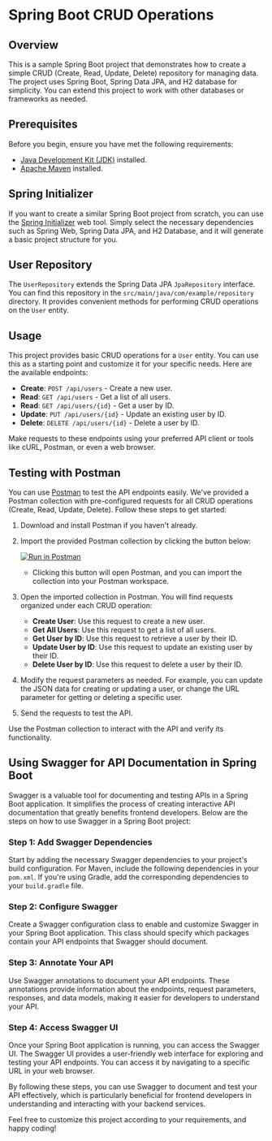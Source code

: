 # Spring Boot CRUD Operations

## Overview
This is a sample Spring Boot project that demonstrates how to create a simple CRUD (Create, Read, Update, Delete) repository for managing data. The project uses Spring Boot, Spring Data JPA, and H2 database for simplicity. You can extend this project to work with other databases or frameworks as needed.

## Prerequisites

Before you begin, ensure you have met the following requirements:

- [Java Development Kit (JDK)](https://adoptopenjdk.net/) installed.
- [Apache Maven](https://maven.apache.org/) installed.

## Spring Initializer

If you want to create a similar Spring Boot project from scratch, you can use the [Spring Initializer](https://start.spring.io/) web tool. Simply select the necessary dependencies such as Spring Web, Spring Data JPA, and H2 Database, and it will generate a basic project structure for you.

## User Repository

The `UserRepository` extends the Spring Data JPA `JpaRepository` interface. You can find this repository in the `src/main/java/com/example/repository` directory. It provides convenient methods for performing CRUD operations on the `User` entity.

## Usage

This project provides basic CRUD operations for a `User` entity. You can use this as a starting point and customize it for your specific needs. Here are the available endpoints:

- **Create**: `POST /api/users` - Create a new user.
- **Read**: `GET /api/users` - Get a list of all users.
- **Read**: `GET /api/users/{id}` - Get a user by ID.
- **Update**: `PUT /api/users/{id}` - Update an existing user by ID.
- **Delete**: `DELETE /api/users/{id}` - Delete a user by ID.

Make requests to these endpoints using your preferred API client or tools like cURL, Postman, or even a web browser.

## Testing with Postman

You can use [Postman](https://www.postman.com/) to test the API endpoints easily. We've provided a Postman collection with pre-configured requests for all CRUD operations (Create, Read, Update, Delete). Follow these steps to get started:

1. Download and install Postman if you haven't already.

2. Import the provided Postman collection by clicking the button below:

   [![Run in Postman](https://run.pstmn.io/button.svg)](https://www.getpostman.com/collections/collection_id)

   - Clicking this button will open Postman, and you can import the collection into your Postman workspace.

3. Open the imported collection in Postman. You will find requests organized under each CRUD operation:

   - **Create User**: Use this request to create a new user.
   - **Get All Users**: Use this request to get a list of all users.
   - **Get User by ID**: Use this request to retrieve a user by their ID.
   - **Update User by ID**: Use this request to update an existing user by their ID.
   - **Delete User by ID**: Use this request to delete a user by their ID.

4. Modify the request parameters as needed. For example, you can update the JSON data for creating or updating a user, or change the URL parameter for getting or deleting a specific user.

5. Send the requests to test the API.

Use the Postman collection to interact with the API and verify its functionality.


## Using Swagger for API Documentation in Spring Boot

Swagger is a valuable tool for documenting and testing APIs in a Spring Boot application. It simplifies the process of creating interactive API documentation that greatly benefits frontend developers. Below are the steps on how to use Swagger in a Spring Boot project:

### Step 1: Add Swagger Dependencies

Start by adding the necessary Swagger dependencies to your project's build configuration. For Maven, include the following dependencies in your `pom.xml`. If you're using Gradle, add the corresponding dependencies to your `build.gradle` file.

### Step 2: Configure Swagger

Create a Swagger configuration class to enable and customize Swagger in your Spring Boot application. This class should specify which packages contain your API endpoints that Swagger should document.

### Step 3: Annotate Your API

Use Swagger annotations to document your API endpoints. These annotations provide information about the endpoints, request parameters, responses, and data models, making it easier for developers to understand your API.

### Step 4: Access Swagger UI

Once your Spring Boot application is running, you can access the Swagger UI. The Swagger UI provides a user-friendly web interface for exploring and testing your API endpoints. You can access it by navigating to a specific URL in your web browser.

By following these steps, you can use Swagger to document and test your API effectively, which is particularly beneficial for frontend developers in understanding and interacting with your backend services.

Feel free to customize this project according to your requirements, and happy coding!



